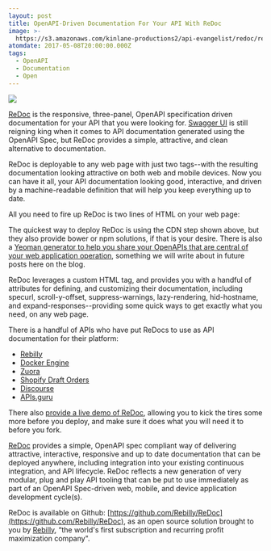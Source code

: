 ```yaml
---
layout: post
title: OpenAPI-Driven Documentation For Your API With ReDoc
image: >-
  https://s3.amazonaws.com/kinlane-productions2/api-evangelist/redoc/redoc-demo.png
atomdate: 2017-05-08T20:00:00.000Z
tags:
  - OpenAPI
  - Documentation
  - Open
---
```

[![](https://s3.amazonaws.com/kinlane-productions2/api-evangelist/redoc/redoc-demo.png)](https://github.com/Rebilly/ReDoc)

[ReDoc](https://github.com/Rebilly/ReDoc) is the responsive, three-panel, OpenAPI specification driven documentation for your API that you were looking for. [Swagger UI](http://swagger.io/swagger-ui/) is still reigning king when it comes to API documentation generated using the OpenAPI Spec, but ReDoc provides a simple, attractive, and clean alternative to documentation.  

ReDoc is deployable to any web page with just two tags--with the resulting documentation looking attractive on both web and mobile devices. Now you can have it all, your API documentation looking good, interactive, and driven by a machine-readable definition that will help you keep everything up to date.

All you need to fire up ReDoc is two lines of HTML on your web page:

The quickest way to deploy ReDoc is using the CDN step shown above, but they also provide bower or npm solutions, if that is your desire. There is also a [Yeoman generator to help you share your OpenAPIs that are central of your web application operation](https://github.com/Rebilly/generator-openapi-repo), something we will write about in future posts here on the blog.  

ReDoc leverages a custom HTML tag, and provides you with a handful of attributes for defining, and customizing their documentation, including specurl, scroll-y-offset, suppress-warnings, lazy-rendering, hid-hostname, and expand-responses--providing some quick ways to get exactly what you need, on any web page.

There is a handful of APIs who have put ReDocs to use as API documentation for their platform:  

*   [Rebilly](https://rebilly.github.io/RebillyAPI)
*   [Docker Engine](https://docs.docker.com/engine/api/v1.25/)
*   [Zuora](https://www.zuora.com/developer/api-reference/)
*   [Shopify Draft Orders](https://help.shopify.com/api/draft-orders)
*   [Discourse](https://docs.discourse.org/)
*   [APIs.guru](https://apis.guru/api-doc/)

There also [provide a live demo of ReDoc](http://rebilly.github.io/ReDoc/), allowing you to kick the tires some more before you deploy, and make sure it does what you will need it to before you fork.

[ReDoc](https://github.com/Rebilly/ReDoc) provides a simple, OpenAPI spec compliant way of delivering attractive, interactive, responsive and up to date documentation that can be deployed anywhere, including integration into your existing continuous integration, and API lifecycle. ReDoc reflects a new generation of very modular, plug and play API tooling that can be put to use immediately as part of an OpenAPI Spec-driven web, mobile, and device application development cycle(s).

ReDoc is available on Github: [https://github.com/Rebilly/ReDoc](https://github.com/Rebilly/ReDoc), as an open source solution brought to you by [Rebilly](https://www.rebilly.com/), “the world's first subscription and recurring profit maximization company".